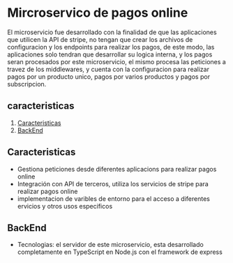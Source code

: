 # Mircroservico de pagos online
El microservicio fue desarrollado con la finalidad de que las aplicaciones que utilicen la API de stripe, no tengan que crear los archivos de configuracion y los endpoints para realizar los pagos, de este modo, las aplicaciones solo tendran que desarrollar su logica interna, y los pagos seran procesados por este microservicio, el mismo procesa las peticiones a travez de los middlewares, y cuenta con la configuracion para realizar pagos por un producto unico, pagos por varios productos y pagos por subscripcion.
## caracteristicas
1. [Caracteristicas](#carcateristicas)
2. [BackEnd](#backend)
## Caracteristicas
- Gestiona peticiones desde diferentes aplicacions para realizar pagos online
- Integración con API de terceros, utiliza los servicios de stripe para realizar pagos online
- implementacion de varibles de entorno para el acceso a diferentes ervicios y otros usos especificos
## BackEnd
- Tecnologias: el servidor de este microservicio, esta desarrollado completamente en TypeScript en Node.js con el framework de express
